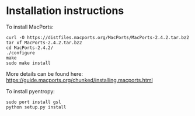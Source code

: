# Installation instructions


To install MacPorts:
```
curl -O https://distfiles.macports.org/MacPorts/MacPorts-2.4.2.tar.bz2  
tar xf MacPorts-2.4.2.tar.bz2  
cd MacPorts-2.4.2/  
./configure  
make  
sudo make install  
```

More details can be found here:
https://guide.macports.org/chunked/installing.macports.html


To install pyentropy: 
```
sudo port install gsl  
python setup.py install
```
